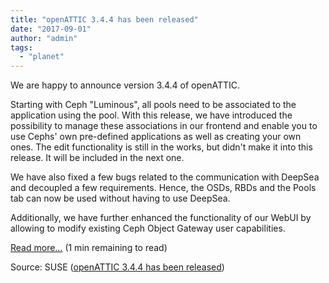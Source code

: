```yaml
---
title: "openATTIC 3.4.4 has been released"
date: "2017-09-01"
author: "admin"
tags: 
  - "planet"
---
```


We are happy to announce version 3.4.4 of openATTIC.

Starting with Ceph "Luminous", all pools need to be associated to the application using the pool. With this release, we have introduced the possibility to manage these associations in our frontend and enable you to use Cephs' own pre-defined applications as well as creating your own ones. The edit functionality is still in the works, but didn't make it into this release. It will be included in the next one.

We have also fixed a few bugs related to the communication with DeepSea and decoupled a few requirements. Hence, the OSDs, RBDs and the Pools tab can now be used without having to use DeepSea.

Additionally, we have further enhanced the functionality of our WebUI by allowing to modify existing Ceph Object Gateway user capabilities.

[Read more…](http://openattic.org/posts/openattic-344-has-been-released/) (1 min remaining to read)

Source: SUSE ([openATTIC 3.4.4 has been released](http://openattic.org/posts/openattic-344-has-been-released/))

